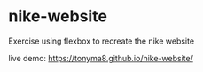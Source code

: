 # nike-website

Exercise using flexbox to recreate the nike website

live demo: https://tonyma8.github.io/nike-website/
